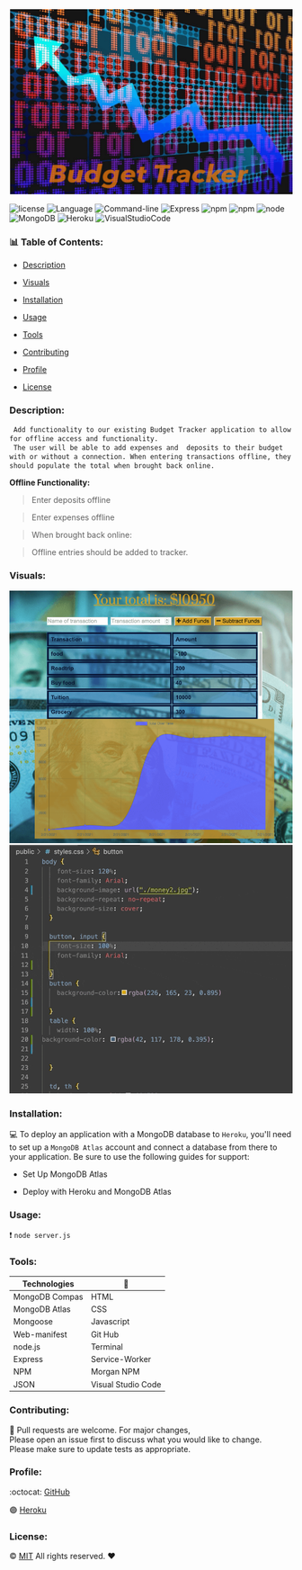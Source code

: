 
 <img src ="./public/tracker-2.png">


![license](https://img.shields.io/badge/license-MIT-blue.svg)
![Language](https://img.shields.io/badge/Languages-HTML,CSS,Javascript,Nodes-violet.svg)
![Command-line](https://img.shields.io/badge/Command-line-blueviolet.svg)
![Express](https://img.shields.io/badge/Express-turquoise.svg)
![npm](https://img.shields.io/badge/npm-red.svg)
![npm](https://img.shields.io/badge/npm-install-grey.svg)
![node](https://img.shields.io/badge/node-green.svg)
![MongoDB](https://img.shields.io/badge/MongoDB-yellow.svg)
![Heroku](https://img.shields.io/badge/Heroku-orange.svg)
![VisualStudioCode](https://img.shields.io/badge/VSC-darkblue.svg) 

### :bar_chart: Table of Contents: 

* [Description](#Description)

* [Visuals](#Visuals)

* [Installation](#Installation)

* [Usage](#Usage)

* [Tools](#Tools)

* [Contributing](#Contributing)

* [Profile](#Profile)

* [License](#License)



 ### Description:

``` 
 Add functionality to our existing Budget Tracker application to allow for offline access and functionality.
 The user will be able to add expenses and  deposits to their budget with or without a connection. When entering transactions offline, they should populate the total when brought back online.
```

 **Offline Functionality:**

> Enter deposits offline 

> Enter expenses offline

> When brought back online:

>Offline entries should be added to tracker.

### Visuals:

 ![image](./public/picture.png) <br>
 ![Giphy](./public/gif-min.gif)


### Installation:

:computer: To deploy an application with a MongoDB database to `Heroku`, you'll need to set up a `MongoDB Atlas` account and connect a database from there to your application. Be sure to use the following guides for support:

- Set Up MongoDB Atlas

- Deploy with Heroku and MongoDB Atlas


### Usage:

:exclamation: `node server.js`


### Tools:

|  Technologies  | :floppy_disk:      |
---------------- | -------------------| 
MongoDB Compas   | HTML               |
MongoDB Atlas    | CSS                |
Mongoose         | Javascript         |       
Web-manifest     | Git Hub            |
node.js          | Terminal           |
Express          | Service-Worker     |
NPM              | Morgan NPM         |
JSON             | Visual Studio Code |
      

### Contributing:

:wave: Pull requests are welcome. For major changes,<br>
       Please open an issue first to discuss what you would like to change.<br>
       Please make sure to update tests as appropriate.


### Profile:

:octocat: [GitHub](https://github.com/adpir/Progressive-Budget)<br>

:purple_circle: [Heroku](https://stark-waters-65434.herokuapp.com/)


### License:

:copyright: [MIT](https://github.com/adpir/Progressive-Budget/blob/main/LICENSE) All rights reserved. :heart:
